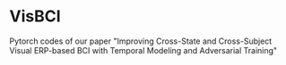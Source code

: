 # VisBCI
Pytorch codes of our paper "Improving Cross-State and Cross-Subject Visual ERP-based BCI with Temporal Modeling and Adversarial Training"
